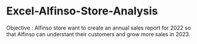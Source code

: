 # Excel-Alfinso-Store-Analysis
Objective :
Alfinso store want to create an annual sales report for 2022 so that Alfinso can understant their customers and grow more sales in 2023.
